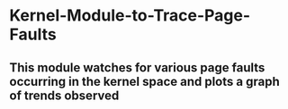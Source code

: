 # Kernel-Module-to-Trace-Page-Faults

## This module watches for various page faults occurring in the kernel space and plots a graph of trends observed

